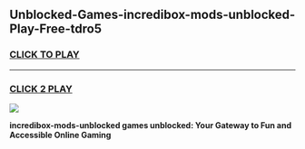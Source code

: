 
## Unblocked-Games-incredibox-mods-unblocked-Play-Free-tdro5
<h3>
<a href="https://premium76.site?title=incredibox-mods-unblocked&ref=23A">CLICK TO PLAY</a></h3>
<hr>

<h3>
<a href="https://premium76.site?title=incredibox-mods-unblocked&ref=23A">CLICK 2 PLAY</a>
  
</h3>

<a href="https://premium76.site?title=incredibox-mods-unblocked&ref=23A"><img src="https://clearcache.store/games.png"></a>


**incredibox-mods-unblocked games unblocked: Your Gateway to Fun and Accessible Online Gaming**
